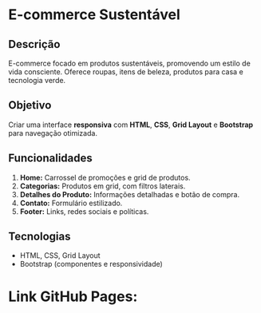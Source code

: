 # E-commerce Sustentável

## Descrição

E-commerce focado em produtos sustentáveis, promovendo um estilo de vida consciente. Oferece roupas, itens de beleza, produtos para casa e tecnologia verde.

## Objetivo

Criar uma interface **responsiva** com **HTML**, **CSS**, **Grid Layout** e **Bootstrap** para navegação otimizada.

## Funcionalidades

1. **Home:** Carrossel de promoções e grid de produtos.
2. **Categorias:** Produtos em grid, com filtros laterais.
3. **Detalhes do Produto:** Informações detalhadas e botão de compra.
4. **Contato:** Formulário estilizado.
5. **Footer:** Links, redes sociais e políticas.

## Tecnologias

- HTML, CSS, Grid Layout
- Bootstrap (componentes e responsividade)

# Link GitHub Pages:

